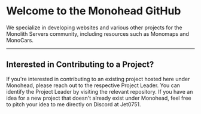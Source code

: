 # Welcome to the Monohead GitHub

We specialize in developing websites and various other projects for the Monolith Servers community, including resources such as Monomaps and MonoCars.

---

## Interested in Contributing to a Project?

If you're interested in contributing to an existing project hosted here under Monohead, please reach out to the respective Project Leader. You can identify the Project Leader by visiting the relevant repository. If you have an idea for a new project that doesn't already exist under Monohead, feel free to pitch your idea to me directly on Discord at Jet0751.


